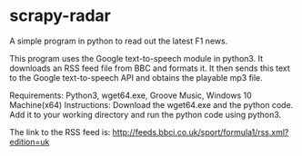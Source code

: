 # scrapy-radar
A simple program in python to read out the latest F1 news.

This program uses the Google text-to-speech module in python3. It downloads an RSS feed file from BBC and formats it. It then sends this text to the Google text-to-speech API and obtains the playable mp3 file.

Requirements: Python3, wget64.exe, Groove Music, Windows 10 Machine(x64)
Instructions: Download the wget64.exe and the python code. Add it to your working directory and run the python code using python3.

The link to the RSS feed is: http://feeds.bbci.co.uk/sport/formula1/rss.xml?edition=uk
